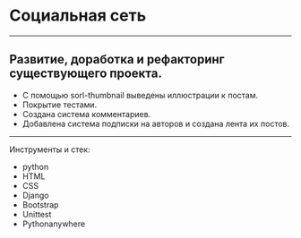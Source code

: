 # Социальная сеть
____
## Развитие, доработка и рефакторинг существующего проекта.
- С помощью sorl-thumbnail выведены иллюстрации к постам.
- Покрытие тестами.
- Создана система комментариев.
- Добавлена система подписки на авторов и создана лента их постов.
___
Инструменты и стек: 
+ python 
+ HTML 
+ CSS
+ Django
+ Bootstrap 
+ Unittest
+ Pythonanywhere

